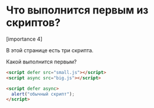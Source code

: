# Что выполнится первым из скриптов?

[importance 4]

В этой странице есть три скрипта. 

Какой выполнится первым?

```html
<script defer src="small.js"></script>
<script async src="big.js"></script>

<script defer async>
  alert("обычный скрипт");
</script>
```

